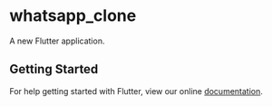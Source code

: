 # whatsapp_clone

A new Flutter application.

## Getting Started

For help getting started with Flutter, view our online
[documentation](http://flutter.io/).
